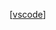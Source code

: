
[[vscode]]

[//begin]: # "Autogenerated link references for markdown compatibility"
[vscode]: vscode "vscode"
[//end]: # "Autogenerated link references"